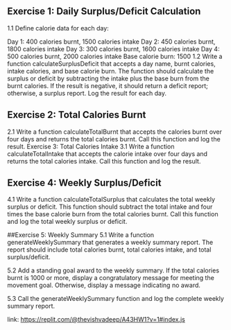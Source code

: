 ## Exercise 1: Daily Surplus/Deficit Calculation
1.1 Define calorie data for each day:

Day 1: 400 calories burnt, 1500 calories intake
Day 2: 450 calories burnt, 1800 calories intake
Day 3: 300 calories burnt, 1600 calories intake
Day 4: 500 calories burnt, 2000 calories intake
Base calorie burn: 1500
1.2 Write a function calculateSurplusDeficit that accepts a day name, burnt calories, intake calories, and base calorie burn. The function should calculate the surplus or deficit by subtracting the intake plus the base burn from the burnt calories. If the result is negative, it should return a deficit report; otherwise, a surplus report. Log the result for each day.

## Exercise 2: Total Calories Burnt
2.1 Write a function calculateTotalBurnt that accepts the calories burnt over four days and returns the total calories burnt. Call this function and log the result.
Exercise 3: Total Calories Intake
3.1 Write a function calculateTotalIntake that accepts the calorie intake over four days and returns the total calories intake. Call this function and log the result.

## Exercise 4: Weekly Surplus/Deficit
4.1 Write a function calculateTotalSurplus that calculates the total weekly surplus or deficit. This function should subtract the total intake and four times the base calorie burn from the total calories burnt. Call this function and log the total weekly surplus or deficit.

##Exercise 5: Weekly Summary
5.1 Write a function generateWeeklySummary that generates a weekly summary report. The report should include total calories burnt, total calories intake, and total surplus/deficit.

5.2 Add a standing goal award to the weekly summary. If the total calories burnt is 1000 or more, display a congratulatory message for meeting the movement goal. Otherwise, display a message indicating no award.

5.3 Call the generateWeeklySummary function and log the complete weekly summary report.

link: https://replit.com/@thevishvadeep/A43HW1?v=1#index.js
